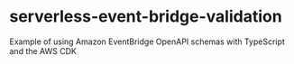 # serverless-event-bridge-validation
Example of using Amazon EventBridge OpenAPI schemas with TypeScript and the AWS CDK
